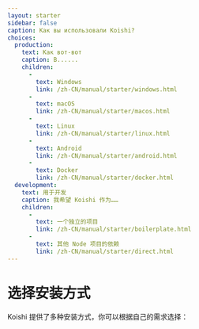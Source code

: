 ```yaml
---
layout: starter
sidebar: false
caption: Как вы использовали Koishi?
choices:
  production:
    text: Как вот-вот
    caption: В......
    children:
      - 
        text: Windows
        link: /zh-CN/manual/starter/windows.html
      - 
        text: macOS
        link: /zh-CN/manual/starter/macos.html
      - 
        text: Linux
        link: /zh-CN/manual/starter/linux.html
      - 
        text: Android
        link: /zh-CN/manual/starter/android.html
      - 
        text: Docker
        link: /zh-CN/manual/starter/docker.html
  development:
    text: 用于开发
    caption: 我希望 Koishi 作为……
    children:
      - 
        text: 一个独立的项目
        link: /zh-CN/manual/starter/boilerplate.html
      - 
        text: 其他 Node 项目的依赖
        link: /zh-CN/manual/starter/direct.html
---
```


# 选择安装方式

Koishi 提供了多种安装方式，你可以根据自己的需求选择：
